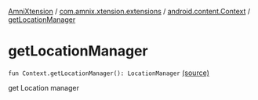 [AmniXtension](../../index.md) / [com.amnix.xtension.extensions](../index.md) / [android.content.Context](index.md) / [getLocationManager](./get-location-manager.md)

# getLocationManager

`fun Context.getLocationManager(): LocationManager` [(source)](https://github.com/AmniX/AmniXTension/tree/master/AmniXtension/src/main/java/com/amnix/xtension/extensions/ContextExtension.kt#L360)

get Location manager

